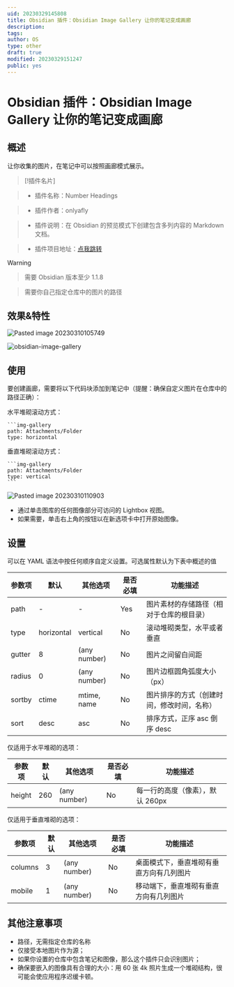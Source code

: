 ```yaml
---
uid: 20230329145808
title: Obsidian 插件：Obsidian Image Gallery 让你的笔记变成画廊
description: 
tags: 
author: OS
type: other
draft: true
modified: 20230329151247
public: yes
---
```


# Obsidian 插件：Obsidian Image Gallery 让你的笔记变成画廊

## 概述

让你收集的图片，在笔记中可以按照画廊模式展示。

>[!插件名片]

>- 插件名称：Number Headings

>- 插件作者：onlyafly

>- 插件说明：在 Obsidian 的预览模式下创建包含多列内容的 Markdown 文档。

>- 插件项目地址：[点我跳转](https://github.com/onlyafly/number-headings-obsidian)

>[!WARNING]

>需要 Obsidian 版本至少 1.1.8

>需要你自己指定仓库中的图片的路径

## 效果&特性

![Pasted image 20230310105749](https://s1.vika.cn/space/2023/01/25/f328337cbd5749188c99e1052d50ecae)

![obsidian-image-gallery](https://s1.vika.cn/space/2023/03/15/5c26976fff284e65bf78166b5b558d5e)

## 使用

要创建画廊，需要将以下代码块添加到笔记中（提醒：确保自定义图片在仓库中的路径正确）：

水平堆砌滚动方式：

````语法
```img-gallery
path: Attachments/Folder
type: horizontal
````

垂直堆砌滚动方式：

````语法
```img-gallery
path: Attachments/Folder
type: vertical
```
````

![Pasted image 20230310110903](https://s1.vika.cn/space/2023/01/25/95eaa8846bc442f98ad4824b3fc429bf)

- 通过单击图库的任何图像部分可访问的 Lightbox 视图。
- 如果需要，单击右上角的按钮以在新选项卡中打开原始图像。

## 设置

可以在 YAML 语法中按任何顺序自定义设置。可选属性默认为下表中概述的值

| 参数项 |  默认     | 其他选项    | 是否必填    |功能描述|
|--------|------------|--------------|----------|-----------------------------------------|
| path   | -          | -            | Yes      |图片素材的存储路径（相对于仓库的根目录）|
| type   | horizontal | vertical     | No       |滚动堆砌类型，水平或者垂直|
| gutter | 8          | (any number) | No       |图片之间留白间距|
| radius | 0          | (any number) | No       |图片边框圆角弧度大小（px）|
| sortby | ctime      | mtime, name  | No       |图片排序的方式（创建时间，修改时间，名称） |
| sort   | desc       | asc          | No       |排序方式，正序 asc 倒序 desc|

仅适用于水平堆砌的选项：

|参数项 |默认|其他选项|是否必填|功能描述|
|--------|---------|--------------|----------|--------------------------|
| height | 260     | (any number) | No       |每一行的高度（像素），默认 260px |

仅适用于垂直堆砌的选项：

|参数项|默认|其他选项|是否必填|功能描述|
|---------|---------|--------------|----------|--------------------------------|
| columns | 3       | (any number) | No       |桌面模式下，垂直堆砌有垂直方向有几列图片 |
| mobile  | 1       | (any number) | No       |移动端下，垂直堆砌有垂直方向有几列图片|

## 其他注意事项

- 路径，无需指定仓库的名称
- 仅接受本地图片作为源；
- 如果你设置的仓库中包含笔记和图像，那么这个插件只会识别图片；
- 确保要嵌入的图像具有合理的大小：用 60 张 4k 照片生成一个堆砌结构，很可能会使应用程序迟缓卡顿。

